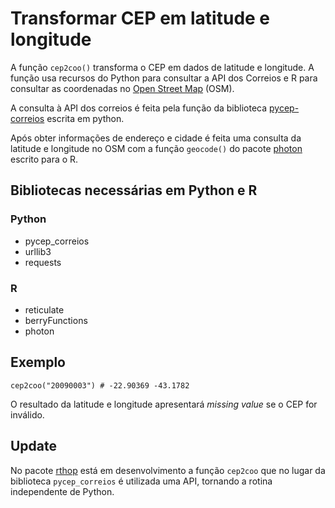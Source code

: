 # Transformar CEP em latitude e longitude

A função `cep2coo()` transforma o  CEP em dados de latitude e longitude. A função usa recursos do Python para consultar a API dos Correios e R para consultar as coordenadas no [Open Street Map](https://www.openstreetmap.org) (OSM).

A consulta à API dos correios é feita pela função da biblioteca [pycep-correios](https://pypi.org/project/pycep-correios/) escrita em python.

Após obter informações de endereço e cidade é feita uma consulta da latitude e longitude no OSM com a função `geocode()` do pacote [photon](https://github.com/rCarto/photon) escrito para o R.

## Bibliotecas necessárias em Python e R

### Python

- pycep_correios
- urllib3
- requests

### R

- reticulate
- berryFunctions
- photon

## Exemplo

`cep2coo("20090003") # -22.90369 -43.1782`

O resultado da latitude e longitude apresentará *missing value* se o CEP for inválido.

## Update

No pacote [rthop](https://github.com/th1460/rthop) está em desenvolvimento a função `cep2coo` que no lugar da biblioteca `pycep_correios` é utilizada uma API, tornando a rotina independente de Python.


